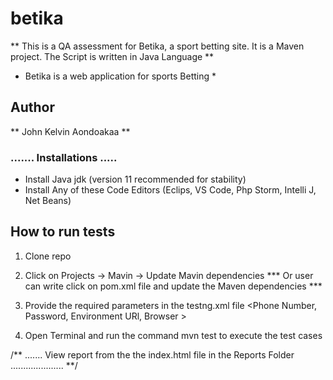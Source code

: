 # betika
** This is a QA assessment for Betika, a sport betting site. It is a Maven project. The Script is written in Java Language **

* Betika is a web application for sports Betting *
## Author
** John Kelvin Aondoakaa **

### ....... Installations ..... 

* Install Java jdk (version 11 recommended for stability)
* Install Any of these Code Editors (Eclips, VS Code, Php Storm, Intelli J, Net Beans)



## How to run tests

1. Clone repo
2. Click on Projects -> Mavin -> Update Mavin dependencies
*** Or user can write click on pom.xml file and update the Maven dependencies ***
3. Provide the required parameters in the testng.xml file <Phone Number, Password, Environment URl, Browser >

4. Open Terminal and run the command mvn test to execute the test cases

/**  ....... View report from the the index.html file in the Reports  Folder ..................... **/
